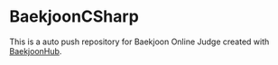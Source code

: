 # BaekjoonCSharp
This is a auto push repository for Baekjoon Online Judge created with [BaekjoonHub](https://github.com/BaekjoonHub/BaekjoonHub).
